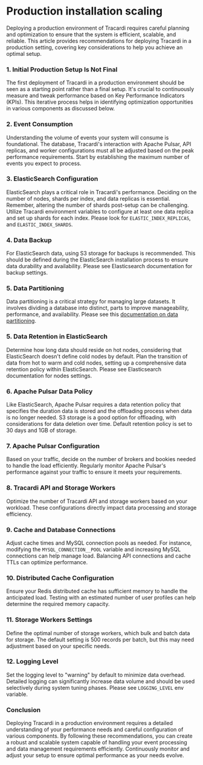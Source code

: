 # Production installation scaling

Deploying a production environment of Tracardi requires careful planning and optimization to ensure that the system is
efficient, scalable, and reliable. This article provides recommendations for deploying Tracardi in a production setting,
covering key considerations to help you achieve an optimal setup.

### 1. Initial Production Setup Is Not Final

The first deployment of Tracardi in a production environment should be seen as a starting point rather than a final
setup. It's crucial to continuously measure and tweak performance based on Key Performance Indicators (KPIs). This
iterative process helps in identifying optimization opportunities in various components as discussed below.

### 2. Event Consumption

Understanding the volume of events your system will consume is foundational. The database, Tracardi's interaction with
Apache Pulsar, API replicas, and worker configurations must all be adjusted based on the peak performance requirements.
Start by establishing the maximum number of events you expect to process.

### 3. ElasticSearch Configuration

ElasticSearch plays a critical role in Tracardi's performance. Deciding on the number of nodes, shards per index, and
data replicas is essential. Remember, altering the number of shards post-setup can be challenging. Utilize Tracardi
environment variables to configure at least one data replica and set up shards for each index. Please look for `ELASTIC_INDEX_REPLICAS`, and `ELASTIC_INDEX_SHARDS`. 

### 4. Data Backup

For ElasticSearch data, using S3 storage for backups is recommended. This should be defined during the ElasticSearch
installation process to ensure data durability and availability. Please see Elasticsearch documentation for backup settings. 

### 5. Data Partitioning

Data partitioning is a critical strategy for managing large datasets. It involves dividing a database into distinct,
parts to improve manageability, performance, and availability. Please see this [documentation on data partitioning](data_partitioning.md).

### 5. Data Retention in ElasticSearch

Determine how long data should reside on hot nodes, considering that ElasticSearch doesn't define cold nodes by default.
Plan the transition of data from hot to warm and cold nodes, setting up a comprehensive data retention policy within
ElasticSearch. Please see Elasticsearch documentation for nodes settings. 

### 6. Apache Pulsar Data Policy

Like ElasticSearch, Apache Pulsar requires a data retention policy that specifies the duration data is stored and the
offloading process when data is no longer needed. S3 storage is a good option for offloading, with considerations for
data deletion over time. Default retention policy is set to 30 days and 1GB of storage.

### 7. Apache Pulsar Configuration

Based on your traffic, decide on the number of brokers and bookies needed to handle the load efficiently. Regularly
monitor Apache Pulsar's performance against your traffic to ensure it meets your requirements.

### 8. Tracardi API and Storage Workers

Optimize the number of Tracardi API and storage workers based on your workload. These configurations directly impact
data processing and storage efficiency.

### 9. Cache and Database Connections

Adjust cache times and MySQL connection pools as needed. For instance, modifying the `MYSQL_CONNECTION__POOL` variable
and increasing MySQL connections can help manage load. Balancing API connections and cache TTLs can optimize
performance.

### 10. Distributed Cache Configuration

Ensure your Redis distributed cache has sufficient memory to handle the anticipated load. Testing with an estimated
number of user profiles can help determine the required memory capacity.

### 11. Storage Workers Settings

Define the optimal number of storage workers, which bulk and batch data for storage. The default setting is 500 records
per batch, but this may need adjustment based on your specific needs.

### 12. Logging Level

Set the logging level to "warning" by default to minimize data overhead. Detailed logging can significantly increase
data volume and should be used selectively during system tuning phases. Please see `LOGGING_LEVEL` env variable.

### Conclusion

Deploying Tracardi in a production environment requires a detailed understanding of your performance needs and careful
configuration of various components. By following these recommendations, you can create a robust and scalable system
capable of handling your event processing and data management requirements efficiently. Continuously monitor and adjust
your setup to ensure optimal performance as your needs evolve.